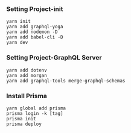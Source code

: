### Setting Project-init
```
yarn init
yarn add graphql-yoga
yarn add nodemon -D
yarn add babel-cli -D
yarn dev
```

### Setting Project-GraphQL Server
```
yarn add dotenv
yarn add morgan
yarn add graphql-tools merge-graphql-schemas
```

### Install Prisma
```
yarn global add prisma
prisma login -k [tag]
prisma init
prisma deploy
```